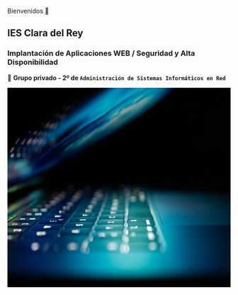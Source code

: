 Bienvenidos 👋

## IES Clara del Rey

### Implantación de Aplicaciones WEB / Seguridad y Alta Disponibilidad

🙋 **Grupo privado - 2º de `Administración de Sistemas Informáticos en Red`**

<p align="center">
  <img width="600" height="450" src="https://github.com/SR2A2k25/.github/blob/main/profile/philipp-katzenberger-iIJrUoeRoCQ-unsplash%201920x1280.jpg">
</p>

